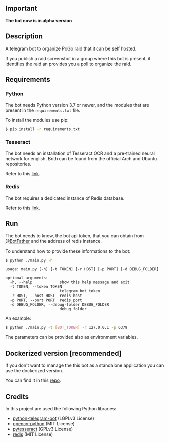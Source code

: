 ## Important

**The bot now is in alpha version**

## Description

A telegram bot to organize PoGo raid that it can be self hosted.

If you publish a raid screenshot in a group where this bot is present, it identifies the raid an provides you a poll to organize the raid.

## Requirements

### Python
The bot needs Python version 3.7 or newer, and the modules that are present in the `requirements.txt` file.

To install the modules use pip:
```bash
$ pip install -r requirements.txt
```

### Tesseract
The bot needs an installation of Tesseract OCR and a pre-trained neural network for english. Both can be found from the official Arch and Ubuntu repositories.

Refer to this [link](https://github.com/tesseract-ocr/tesseract).

### Redis
The bot requires a dedicated instance of Redis database.

Refer to this [link](https://redis.io/).

## Run

The bot needs to know, the bot api token, that you can obtain from [@BotFather](https://telegram.me/BotFather) and the address of redis instance.

To understand how to provide these informations to the bot:
```bash
$ python ./main.py -h
```
```
usage: main.py [-h] [-t TOKEN] [-r HOST] [-p PORT] [-d DEBUG_FOLDER]

optional arguments:
  -h, --help            show this help message and exit
  -t TOKEN, --token TOKEN
                        telegram bot token
  -r HOST, --host HOST  redis host
  -p PORT, --port PORT  redis port
  -d DEBUG_FOLDER, --debug-folder DEBUG_FOLDER
                        debug folder
```

An example:
```bash
$ python ./main.py -t [BOT_TOKEN] -r 127.0.0.1 -p 6379
```

The parameters can be provided also as environment variables.

## Dockerized version \[recommended\]

If you don't want to manage the this bot as a standalone application you can use the dockerized version.

You can find it in this [repo](https://github.com/RobertoBochet/pogoraidbot-dockerized).

## Credits

In this project are used the following Python libraries:

 - [python-telegram-bot](https://python-telegram-bot.org/) (LGPLv3 License)
 - [opencv-python](https://pypi.org/project/opencv-python/) (MIT License)
 - [pytesseract](https://pypi.org/project/pytesseract/) (GPLv3 License)
 - [redis](https://pypi.org/project/redis/) (MIT License)